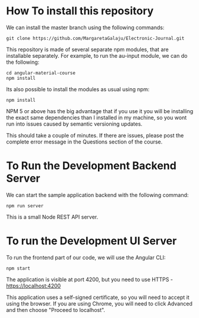 # How To install this repository

We can install the master branch using the following commands:

    git clone https://github.com/MargaretaGalaju/Electronic-Journal.git

This repository is made of several separate npm modules, that are installable separately. For example, to run the au-input module, we can do the following:

    cd angular-material-course
    npm install

Its also possible to install the modules as usual using npm:

    npm install

NPM 5 or above has the big advantage that if you use it you will be installing the exact same dependencies than I installed in my machine, so you wont run into issues caused by semantic versioning updates.

This should take a couple of minutes. If there are issues, please post the complete error message in the Questions section of the course.

# To Run the Development Backend Server

We can start the sample application backend with the following command:

    npm run server

This is a small Node REST API server.

# To run the Development UI Server

To run the frontend part of our code, we will use the Angular CLI:

    npm start

The application is visible at port 4200, but you need to use HTTPS - [https://localhost:4200](https://localhost:4200)

This application uses a self-signed certificate, so you will need to accept it using the browser. If you are using Chrome, you will need to click Advanced and then choose "Proceed to localhost".
